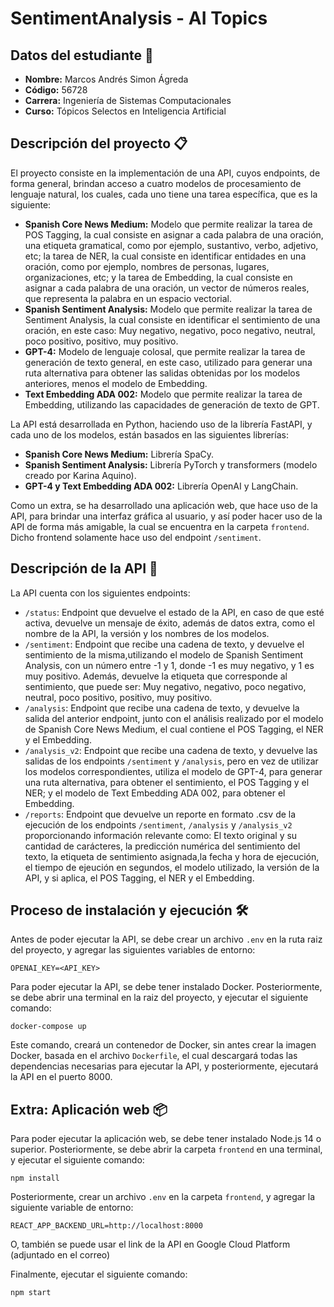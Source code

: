 # SentimentAnalysis - AI Topics
## Datos del estudiante 📝
* **Nombre:** Marcos Andrés Simon Ágreda
* **Código:** 56728
* **Carrera:** Ingeniería de Sistemas Computacionales
* **Curso:** Tópicos Selectos en Inteligencia Artificial

## Descripción del proyecto 📋

El proyecto consiste en la implementación de una API, cuyos endpoints, de forma general, brindan acceso a cuatro modelos de procesamiento de lenguaje natural, los cuales, cada uno tiene una tarea específica, que es la siguiente:

- **Spanish Core News Medium:** Modelo que permite realizar la tarea de POS Tagging, la cual consiste en asignar a cada palabra de una oración, una etiqueta gramatical, como por ejemplo, sustantivo, verbo, adjetivo, etc; la tarea de NER, la cual consiste en identificar entidades en una oración, como por ejemplo, nombres de personas, lugares, organizaciones, etc; y la tarea de Embedding, la cual consiste en asignar a cada palabra de una oración, un vector de números reales, que representa la palabra en un espacio vectorial.
- **Spanish Sentiment Analysis:** Modelo que permite realizar la tarea de Sentiment Analysis, la cual consiste en identificar el sentimiento de una oración, en este caso: Muy negativo, negativo, poco negativo, neutral, poco positivo, positivo, muy positivo.
- **GPT-4:** Modelo de lenguaje colosal, que permite realizar la tarea de generación de texto general, en este caso, utilizado para generar una ruta alternativa para obtener las salidas obtenidas por los modelos anteriores, menos el modelo de Embedding.
- **Text Embedding ADA 002:** Modelo que permite realizar la tarea de Embedding, utilizando las capacidades de generación de texto de GPT.

La API está desarrollada en Python, haciendo uso de la librería FastAPI, y cada uno de los modelos, están basados en las siguientes librerías:

- **Spanish Core News Medium:** Librería SpaCy.
- **Spanish Sentiment Analysis:** Librería PyTorch y transformers (modelo creado por Karina Aquino).
- **GPT-4 y Text Embedding ADA 002:** Librería OpenAI y LangChain.

Como un extra, se ha desarrollado una aplicación web, que hace uso de la API, para brindar una interfaz gráfica al usuario, y así poder hacer uso de la API de forma más amigable, la cual se encuentra en la carpeta `frontend`. Dicho frontend solamente hace uso del endpoint `/sentiment`.

## Descripción de la API 🚀

La API cuenta con los siguientes endpoints:

* `/status`: Endpoint que devuelve el estado de la API, en caso de que esté activa, devuelve un mensaje de éxito, además de datos extra, como el nombre de la API, la versión y los nombres de los modelos.
* `/sentiment`: Endpoint que recibe una cadena de texto, y devuelve el sentimiento de la misma,utilizando el modelo de Spanish Sentiment Analysis, con un número entre -1 y 1, donde -1 es muy negativo, y 1 es muy positivo. Además, devuelve la etiqueta que corresponde al sentimiento, que puede ser: Muy negativo, negativo, poco negativo, neutral, poco positivo, positivo, muy positivo.
* `/analysis`: Endpoint que recibe una cadena de texto, y devuelve la salida del anterior endpoint, junto con el análisis realizado por el modelo de Spanish Core News Medium, el cual contiene el POS Tagging, el NER y el Embedding.
* `/analysis_v2`: Endpoint que recibe una cadena de texto, y devuelve las salidas de los endpoints `/sentiment` y `/analysis`, pero en vez de utilizar los modelos correspondientes, utiliza el modelo de GPT-4, para generar una ruta alternativa, para obtener el sentimiento, el POS Tagging y el NER; y el modelo de Text Embedding ADA 002, para obtener el Embedding.
* `/reports`: Endpoint que devuelve un reporte en formato .csv de la ejecución de los endpoints `/sentiment`, `/analysis` y `/analysis_v2` proporcionando información relevante como: El texto original y su cantidad de carácteres, la predicción numérica del sentimiento del texto, la etiqueta de sentimiento asignada,la fecha y hora de ejecución, el tiempo de ejeución en segundos, el modelo utilizado, la versión de la API, y si aplica, el POS Tagging, el NER y el Embedding.

## Proceso de instalación y ejecución 🛠️

Antes de poder ejecutar la API, se debe crear un archivo `.env` en la ruta raiz del proyecto, y agregar las siguientes variables de entorno:

```
OPENAI_KEY=<API_KEY>
```

Para poder ejecutar la API, se debe tener instalado Docker. Posteriormente, se debe abrir una terminal en la raiz del proyecto, y ejecutar el siguiente comando:

```
docker-compose up
```

Este comando, creará un contenedor de Docker, sin antes crear la imagen Docker, basada en el archivo `Dockerfile`, el cual descargará todas las dependencias necesarias para ejecutar la API, y posteriormente, ejecutará la API en el puerto 8000.

## Extra: Aplicación web 📦

Para poder ejecutar la aplicación web, se debe tener instalado Node.js 14 o superior. Posteriormente, se debe abrir la carpeta `frontend` en una terminal, y ejecutar el siguiente comando:

```
npm install
```

Posteriormente, crear un archivo `.env` en la carpeta `frontend`, y agregar la siguiente variable de entorno:

```
REACT_APP_BACKEND_URL=http://localhost:8000
``` 
O, también se puede usar el link de la API en Google Cloud Platform (adjuntado en el correo)

Finalmente, ejecutar el siguiente comando:

```
npm start
```
